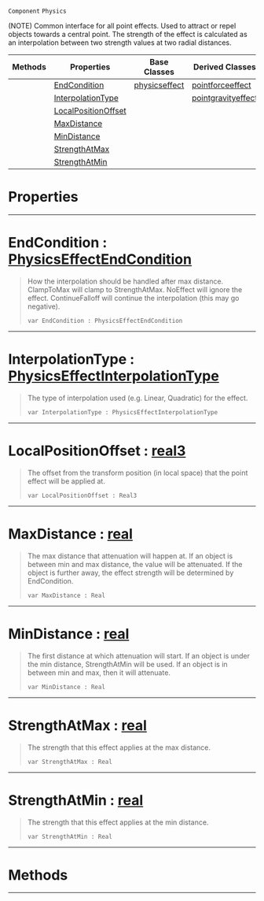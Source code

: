  `Component` `Physics`



(NOTE) Common interface for all point effects. Used to attract or repel objects towards a central point. The strength of the effect is calculated as an interpolation between two strength values at two radial distances.

|Methods|Properties|Base Classes|Derived Classes|
|---|---|---|---|
| |[ EndCondition](https://github.com/ArendDanielek/ZeroDocsTest/blob/master/code_reference/class_reference/basicpointeffect.markdown#endcondition-zero-engine)|[physicseffect](https://github.com/ArendDanielek/ZeroDocsTest/blob/master/code_reference/class_reference/physicseffect.markdown)|[pointforceeffect](https://github.com/ArendDanielek/ZeroDocsTest/blob/master/code_reference/class_reference/pointforceeffect.markdown)|
| |[ InterpolationType](https://github.com/ArendDanielek/ZeroDocsTest/blob/master/code_reference/class_reference/basicpointeffect.markdown#interpolationtype-zero-e)| |[pointgravityeffect](https://github.com/ArendDanielek/ZeroDocsTest/blob/master/code_reference/class_reference/pointgravityeffect.markdown)|
| |[ LocalPositionOffset](https://github.com/ArendDanielek/ZeroDocsTest/blob/master/code_reference/class_reference/basicpointeffect.markdown#localpositionoffset-zero)| | |
| |[ MaxDistance](https://github.com/ArendDanielek/ZeroDocsTest/blob/master/code_reference/class_reference/basicpointeffect.markdown#maxdistance-zero-engine)| | |
| |[ MinDistance](https://github.com/ArendDanielek/ZeroDocsTest/blob/master/code_reference/class_reference/basicpointeffect.markdown#mindistance-zero-engine)| | |
| |[ StrengthAtMax](https://github.com/ArendDanielek/ZeroDocsTest/blob/master/code_reference/class_reference/basicpointeffect.markdown#strengthatmax-zero-engin)| | |
| |[ StrengthAtMin](https://github.com/ArendDanielek/ZeroDocsTest/blob/master/code_reference/class_reference/basicpointeffect.markdown#strengthatmin-zero-engin)| | |


 #  Properties


---  
 #  EndCondition : [PhysicsEffectEndCondition](https://github.com/ArendDanielek/ZeroDocsTest/blob/master/code_reference/enum_reference.markdown#physicseffectendcondition)

> How the interpolation should be handled after max distance. ClampToMax will clamp to StrengthAtMax. NoEffect will ignore the effect. ContinueFalloff will continue the interpolation (this may go negative).
> ``` lang=cpp, name=Zilch
> var EndCondition : PhysicsEffectEndCondition


---  
 #  InterpolationType : [PhysicsEffectInterpolationType](https://github.com/ArendDanielek/ZeroDocsTest/blob/master/code_reference/enum_reference.markdown#physicseffectinterpolationtype)

> The type of interpolation used (e.g. Linear, Quadratic) for the effect.
> ``` lang=cpp, name=Zilch
> var InterpolationType : PhysicsEffectInterpolationType


---  
 #  LocalPositionOffset : [real3](https://github.com/ArendDanielek/ZeroDocsTest/blob/master/code_reference/zilch_base_types/real3.markdown)

> The offset from the transform position (in local space) that the point effect will be applied at.
> ``` lang=cpp, name=Zilch
> var LocalPositionOffset : Real3


---  
 #  MaxDistance : [real](https://github.com/ArendDanielek/ZeroDocsTest/blob/master/code_reference/zilch_base_types/real.markdown)

> The max distance that attenuation will happen at. If an object is between min and max distance, the value will be attenuated. If the object is further away, the effect strength will be determined by EndCondition.
> ``` lang=cpp, name=Zilch
> var MaxDistance : Real


---  
 #  MinDistance : [real](https://github.com/ArendDanielek/ZeroDocsTest/blob/master/code_reference/zilch_base_types/real.markdown)

> The first distance at which attenuation will start. If an object is under the min distance, StrengthAtMin will be used. If an object is in between min and max, then it will attenuate.
> ``` lang=cpp, name=Zilch
> var MinDistance : Real


---  
 #  StrengthAtMax : [real](https://github.com/ArendDanielek/ZeroDocsTest/blob/master/code_reference/zilch_base_types/real.markdown)

> The strength that this effect applies at the max distance.
> ``` lang=cpp, name=Zilch
> var StrengthAtMax : Real


---  
 #  StrengthAtMin : [real](https://github.com/ArendDanielek/ZeroDocsTest/blob/master/code_reference/zilch_base_types/real.markdown)

> The strength that this effect applies at the min distance.
> ``` lang=cpp, name=Zilch
> var StrengthAtMin : Real


---  
 #  Methods


---  
 
  
  
  
  
  
  
  

 